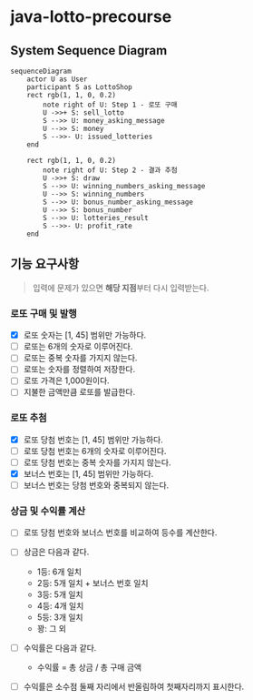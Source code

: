 # java-lotto-precourse

## System Sequence Diagram

```mermaid
sequenceDiagram
    actor U as User
    participant S as LottoShop
    rect rgb(1, 1, 0, 0.2)
        note right of U: Step 1 - 로또 구매
        U ->>+ S: sell_lotto
        S -->> U: money_asking_message
        U -->> S: money
        S -->>- U: issued_lotteries
    end

    rect rgb(1, 1, 0, 0.2)
        note right of U: Step 2 - 결과 추첨
        U ->>+ S: draw
        S -->> U: winning_numbers_asking_message
        U -->> S: winning_numbers
        S -->> U: bonus_number_asking_message
        U -->> S: bonus_number
        S -->> U: lotteries_result
        S -->>- U: profit_rate
    end
```

## 기능 요구사항

> 입력에 문제가 있으면 **해당 지점**부터 다시 입력받는다.

### 로또 구매 및 발행

- [x] 로또 숫자는 [1, 45] 범위만 가능하다.
- [ ] 로또는 6개의 숫자로 이루어진다.
- [ ] 로또는 중복 숫자를 가지지 않는다.
- [ ] 로또는 숫자를 정렬하여 저장한다.
- [ ] 로또 가격은 1,000원이다.
- [ ] 지불한 금액만큼 로또를 발급한다.

### 로또 추첨

- [x] 로또 당첨 번호는 [1, 45] 범위만 가능하다.
- [ ] 로또 당첨 번호는 6개의 숫자로 이루어진다.
- [ ] 로또 당첨 번호는 중복 숫자를 가지지 않는다.
- [x] 보너스 번호는 [1, 45] 범위만 가능하다.
- [ ] 보너스 번호는 당첨 번호와 중복되지 않는다.

### 상금 및 수익률 계산

- [ ] 로또 당첨 번호와 보너스 번호를 비교하여 등수를 계산한다.
- [ ] 상금은 다음과 같다.
    - 1등: 6개 일치
    - 2등: 5개 일치 + 보너스 번호 일치
    - 3등: 5개 일치
    - 4등: 4개 일치
    - 5등: 3개 일치
    - 꽝: 그 외
- [ ] 수익률은 다음과 같다.
    - 수익률 = 총 상금 / 총 구매 금액
- [ ] 수익률은 소수점 둘째 자리에서 반올림하여 첫째자리까지 표시한다.

